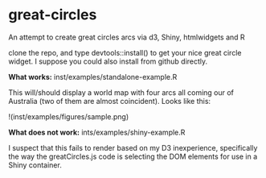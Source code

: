# great-circles
An attempt to create great circles arcs via d3, Shiny, htmlwidgets and R

clone the repo, and type devtools::install() to get your nice great circle widget. I suppose you could also install from github directly.

**What works:**
inst/examples/standalone-example.R 

This will/should display a world map with four arcs all coming our of Australia (two of them are almost coincident). Looks like this:

!(inst/examples/figures/sample.png)

**What does not work:**
ints/examples/shiny-example.R

I suspect that this fails to render based on my D3 inexperience, specifically the way the greatCircles.js code is selecting the DOM elements for use in a Shiny container.
